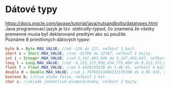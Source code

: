 # Dátové typy
https://docs.oracle.com/javase/tutorial/java/nutsandbolts/datatypes.html<br>
Java programovací jazyk je tzv. *statically-typed*, čo znamená že všetky premenné musia byť deklarované predtým ako sú použíté.<br>
Poznáme 8 primitívnych dátových typov:

```java
byte b = Byte.MAX_VALUE; //od -128 do 127, veľkosť 1 bajt.
short s = Short.MAX_VALUE; //od -32768 do 32767, veľkosť 2 bajty.
int i = Integer.MAX_VALUE; //od 2,147,483,648 do 2,147,483,647, veľkosť 4 bajty.
long l = Long.MAX_VALUE; //od -9,223,372,036,854,775,808 do 9,223,372,036,854,775,807, veľkosť 8 bajtov.
float f = Float.MAX_VALUE; //od 3.4028235E38 do 1.4E-45, veľkosť 4 bajty.
double d = Double.MAX_VALUE; //od 1.7976931348623157E308 do 4.9E-324, veľkosť 8 bajtov.
boolean b; //true alebo false, veľkosť 1 bit.
char c; //ukladá jednotlivé písmená/znaky, veľkosť 2 bajty. 
```
